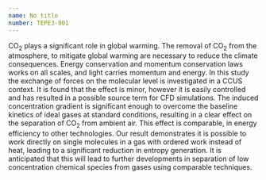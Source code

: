```yaml
---
name: No title
number: TEPE3-901
---
```

CO<sub>2</sub> plays a significant role in global warming.
The removal of CO<sub>2</sub> from the atmosphere, to mitigate global warming are necessary to reduce the climate consequences.
Energy conservation and momentum conservation laws works on all scales, and light carries momentum and energy. 
In this study the exchange of forces on the molecular level is investigated in a CCUS context.
It is found that the effect is minor, however it is easily controlled and has resulted in a possible source term for CFD simulations.
The induced concentration gradient is significant enough to overcome the baseline kinetics of ideal gases at standard conditions, resulting in a clear effect on the separation of CO<sub>2</sub> from ambient air. This effect is comparable, in energy efficiency to other technologies.
Our result demonstrates it is possible to work directly on single molecules in a gas with ordered work instead of heat, leading to a significant reduction in entropy generation.
It is anticipated that this will lead to further developments in separation of low concentration chemical species from gases using comparable techniques. 


